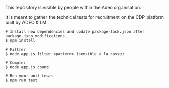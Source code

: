 This repository is visible by people within the Adeo organisation.

It is meant to gather the technical tests for recruitment 
on the CDP platform built by ADEO & LM.

```
# Install new dependencies and update package-lock.json after package.json modifications
$ npm install

# Filtrer
$ node app.js filter <pattern> (sensible à la casse)

# Compter
$ node app.js count

# Run your unit tests
$ npm run test

```
